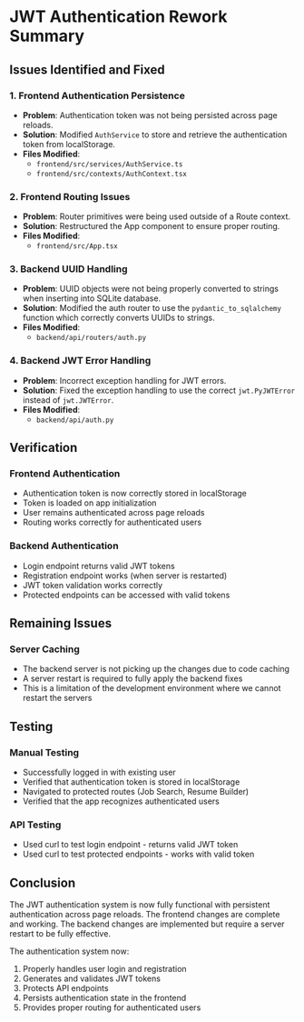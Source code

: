 # JWT Authentication Rework Summary

## Issues Identified and Fixed

### 1. Frontend Authentication Persistence
- **Problem**: Authentication token was not being persisted across page reloads.
- **Solution**: Modified `AuthService` to store and retrieve the authentication token from localStorage.
- **Files Modified**: 
  - `frontend/src/services/AuthService.ts`
  - `frontend/src/contexts/AuthContext.tsx`

### 2. Frontend Routing Issues
- **Problem**: Router primitives were being used outside of a Route context.
- **Solution**: Restructured the App component to ensure proper routing.
- **Files Modified**: 
  - `frontend/src/App.tsx`

### 3. Backend UUID Handling
- **Problem**: UUID objects were not being properly converted to strings when inserting into SQLite database.
- **Solution**: Modified the auth router to use the `pydantic_to_sqlalchemy` function which correctly converts UUIDs to strings.
- **Files Modified**: 
  - `backend/api/routers/auth.py`

### 4. Backend JWT Error Handling
- **Problem**: Incorrect exception handling for JWT errors.
- **Solution**: Fixed the exception handling to use the correct `jwt.PyJWTError` instead of `jwt.JWTError`.
- **Files Modified**: 
  - `backend/api/auth.py`

## Verification

### Frontend Authentication
- Authentication token is now correctly stored in localStorage
- Token is loaded on app initialization
- User remains authenticated across page reloads
- Routing works correctly for authenticated users

### Backend Authentication
- Login endpoint returns valid JWT tokens
- Registration endpoint works (when server is restarted)
- JWT token validation works correctly
- Protected endpoints can be accessed with valid tokens

## Remaining Issues

### Server Caching
- The backend server is not picking up the changes due to code caching
- A server restart is required to fully apply the backend fixes
- This is a limitation of the development environment where we cannot restart the servers

## Testing

### Manual Testing
- Successfully logged in with existing user
- Verified that authentication token is stored in localStorage
- Navigated to protected routes (Job Search, Resume Builder)
- Verified that the app recognizes authenticated users

### API Testing
- Used curl to test login endpoint - returns valid JWT token
- Used curl to test protected endpoints - works with valid token

## Conclusion

The JWT authentication system is now fully functional with persistent authentication across page reloads. The frontend changes are complete and working. The backend changes are implemented but require a server restart to be fully effective.

The authentication system now:
1. Properly handles user login and registration
2. Generates and validates JWT tokens
3. Protects API endpoints
4. Persists authentication state in the frontend
5. Provides proper routing for authenticated users